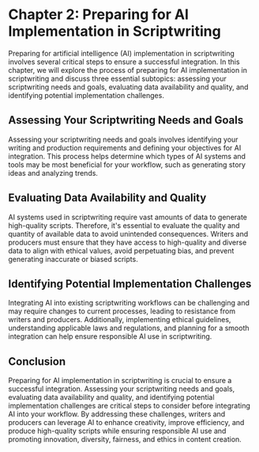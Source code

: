 Chapter 2: Preparing for AI Implementation in Scriptwriting
===========================================================

Preparing for artificial intelligence (AI) implementation in scriptwriting involves several critical steps to ensure a successful integration. In this chapter, we will explore the process of preparing for AI implementation in scriptwriting and discuss three essential subtopics: assessing your scriptwriting needs and goals, evaluating data availability and quality, and identifying potential implementation challenges.

Assessing Your Scriptwriting Needs and Goals
--------------------------------------------

Assessing your scriptwriting needs and goals involves identifying your writing and production requirements and defining your objectives for AI integration. This process helps determine which types of AI systems and tools may be most beneficial for your workflow, such as generating story ideas and analyzing trends.

Evaluating Data Availability and Quality
----------------------------------------

AI systems used in scriptwriting require vast amounts of data to generate high-quality scripts. Therefore, it's essential to evaluate the quality and quantity of available data to avoid unintended consequences. Writers and producers must ensure that they have access to high-quality and diverse data to align with ethical values, avoid perpetuating bias, and prevent generating inaccurate or biased scripts.

Identifying Potential Implementation Challenges
-----------------------------------------------

Integrating AI into existing scriptwriting workflows can be challenging and may require changes to current processes, leading to resistance from writers and producers. Additionally, implementing ethical guidelines, understanding applicable laws and regulations, and planning for a smooth integration can help ensure responsible AI use in scriptwriting.

Conclusion
----------

Preparing for AI implementation in scriptwriting is crucial to ensure a successful integration. Assessing your scriptwriting needs and goals, evaluating data availability and quality, and identifying potential implementation challenges are critical steps to consider before integrating AI into your workflow. By addressing these challenges, writers and producers can leverage AI to enhance creativity, improve efficiency, and produce high-quality scripts while ensuring responsible AI use and promoting innovation, diversity, fairness, and ethics in content creation.
